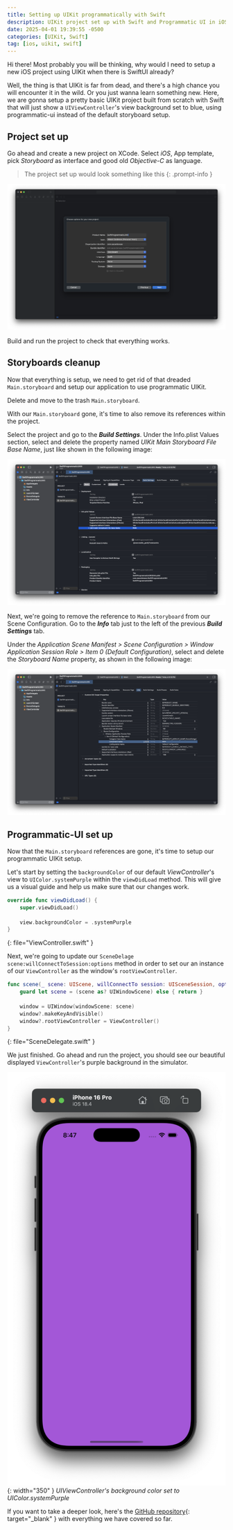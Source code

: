 ```yaml
---
title: Setting up UIKit programmatically with Swift
description: UIKit project set up with Swift and Programmatic UI in iOS 18.
date: 2025-04-01 19:39:55 -0500
categories: [UIKit, Swift]
tag: [ios, uikit, swift]
---
```


Hi there! Most probably you will be thinking, why would I need to setup a new iOS project using UIKit when there is SwiftUI already?

Well, the thing is that UIKit is far from dead, and there's a high chance you will encounter it in the wild. Or you just wanna learn something new. Here, we are gonna setup a pretty basic UIKit project built from scratch with Swift that will just show a `UIViewController`'s view background set to blue, using programmatic-ui instead of the default storyboard setup.

## Project set up

Go ahead and create a new project on XCode. Select _iOS_, App template, pick _Storyboard_ as interface and good old _Objective-C_ as language.

> The project set up would look something like this
{: .prompt-info }

![XCode Project](/assets/img/swift-setup-1.png)

Build and run the project to check that everything works.

## Storyboards cleanup

Now that everything is setup, we need to get rid of that dreaded `Main.storyboard` and setup our application to use programmatic UIKit.

Delete and move to the trash `Main.storyboard`.

With our `Main.storyboard` gone, it's time to also remove its references within the project.

Select the project and go to the **_Build Settings_**. Under the Info.plist Values section, select and delete the property named _UIKit Main Storyboard File Base Name_, just like shown in the following image:

![XCode Project](assets/img/swift-setup-2.png)

Next, we're going to remove the reference to `Main.storyboard` from our Scene Configuration. Go to the **_Info_** tab just to the left of the previous **_Build Settings_** tab.

Under the _Application Scene Manifest > Scene Configuration > Window Application Session Role > Item 0 (Default Configuration)_, select and delete the _Storyboard Name_ property, as shown in the following image:

![XCode Project](/assets/img/swift-setup-3.png)

## Programmatic-UI set up

Now that the `Main.storyboard` references are gone, it's time to setup our programmatic UIKit setup.

Let's start by setting the `backgroundColor` of our default _ViewController_'s view to `UIColor.systemPurple` within the `viewDidLoad` method. This will give us a visual guide and help us make sure that our changes work.

```swift
override func viewDidLoad() {
    super.viewDidLoad()
    
    view.backgroundColor = .systemPurple
}
```
{: file="ViewController.swift" }

Next, we're going to update our `SceneDelage` `scene:willConnectToSession:options` method in order to set our an instance of our `ViewController` as the window's `rootViewController`.

```swift
func scene(_ scene: UIScene, willConnectTo session: UISceneSession, options connectionOptions: UIScene.ConnectionOptions) {
    guard let scene = (scene as? UIWindowScene) else { return }
    
    window = UIWindow(windowScene: scene)
    window?.makeKeyAndVisible()
    window?.rootViewController = ViewController()
}
```
{: file="SceneDelegate.swift" }

We just finished. Go ahead and run the project, you should see our beautiful displayed `ViewController`'s purple background in the simulator.

![Simulator](/assets/img/swift-setup-4.png){: width="350" }
_UIViewController's background color set to UIColor.systemPurple_

If you want to take a deeper look, here's the [GitHub repository](https://github.com/eacardenase/objc-programmatic-uikit){: target="_blank" } with everything we have covered so far.
